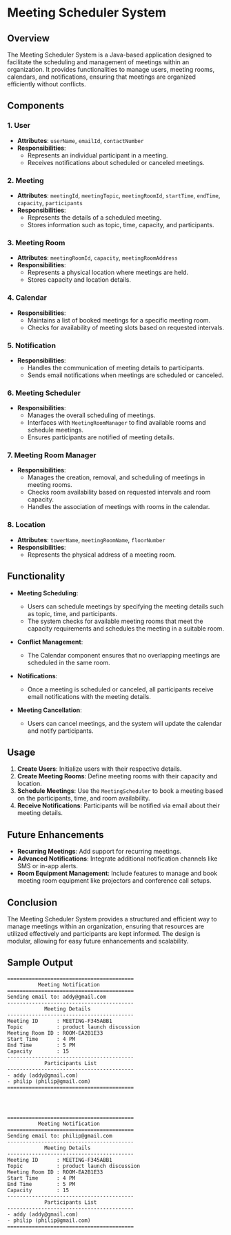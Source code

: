 # Meeting Scheduler System

## Overview

The Meeting Scheduler System is a Java-based application designed to facilitate the scheduling and management of meetings within an organization. It provides functionalities to manage users, meeting rooms, calendars, and notifications, ensuring that meetings are organized efficiently without conflicts.

## Components

### 1. User
- **Attributes**: `userName`, `emailId`, `contactNumber`
- **Responsibilities**:
  - Represents an individual participant in a meeting.
  - Receives notifications about scheduled or canceled meetings.

### 2. Meeting
- **Attributes**: `meetingId`, `meetingTopic`, `meetingRoomId`, `startTime`, `endTime`, `capacity`, `participants`
- **Responsibilities**:
  - Represents the details of a scheduled meeting.
  - Stores information such as topic, time, capacity, and participants.

### 3. Meeting Room
- **Attributes**: `meetingRoomId`, `capacity`, `meetingRoomAddress`
- **Responsibilities**:
  - Represents a physical location where meetings are held.
  - Stores capacity and location details.

### 4. Calendar
- **Responsibilities**:
  - Maintains a list of booked meetings for a specific meeting room.
  - Checks for availability of meeting slots based on requested intervals.

### 5. Notification
- **Responsibilities**:
  - Handles the communication of meeting details to participants.
  - Sends email notifications when meetings are scheduled or canceled.

### 6. Meeting Scheduler
- **Responsibilities**:
  - Manages the overall scheduling of meetings.
  - Interfaces with `MeetingRoomManager` to find available rooms and schedule meetings.
  - Ensures participants are notified of meeting details.

### 7. Meeting Room Manager
- **Responsibilities**:
  - Manages the creation, removal, and scheduling of meetings in meeting rooms.
  - Checks room availability based on requested intervals and room capacity.
  - Handles the association of meetings with rooms in the calendar.

### 8. Location
- **Attributes**: `towerName`, `meetingRoomName`, `floorNumber`
- **Responsibilities**:
  - Represents the physical address of a meeting room.

## Functionality

- **Meeting Scheduling**:
  - Users can schedule meetings by specifying the meeting details such as topic, time, and participants.
  - The system checks for available meeting rooms that meet the capacity requirements and schedules the meeting in a suitable room.

- **Conflict Management**:
  - The Calendar component ensures that no overlapping meetings are scheduled in the same room.

- **Notifications**:
  - Once a meeting is scheduled or canceled, all participants receive email notifications with the meeting details.

- **Meeting Cancellation**:
  - Users can cancel meetings, and the system will update the calendar and notify participants.

## Usage

1. **Create Users**: Initialize users with their respective details.
2. **Create Meeting Rooms**: Define meeting rooms with their capacity and location.
3. **Schedule Meetings**: Use the `MeetingScheduler` to book a meeting based on the participants, time, and room availability.
4. **Receive Notifications**: Participants will be notified via email about their meeting details.

## Future Enhancements

- **Recurring Meetings**: Add support for recurring meetings.
- **Advanced Notifications**: Integrate additional notification channels like SMS or in-app alerts.
- **Room Equipment Management**: Include features to manage and book meeting room equipment like projectors and conference call setups.

## Conclusion

The Meeting Scheduler System provides a structured and efficient way to manage meetings within an organization, ensuring that resources are utilized effectively and participants are kept informed. The design is modular, allowing for easy future enhancements and scalability.

## Sample Output

```
=========================================
          Meeting Notification           
=========================================
Sending email to: addy@gmail.com
-----------------------------------------
            Meeting Details              
-----------------------------------------
Meeting ID      : MEETING-F345ABB1
Topic           : product launch discussion
Meeting Room ID : ROOM-EA2B1E33
Start Time      : 4 PM
End Time        : 5 PM
Capacity        : 15
-----------------------------------------
            Participants List            
-----------------------------------------
- addy (addy@gmail.com)
- philip (philip@gmail.com)
=========================================




=========================================
          Meeting Notification           
=========================================
Sending email to: philip@gmail.com
-----------------------------------------
            Meeting Details              
-----------------------------------------
Meeting ID      : MEETING-F345ABB1
Topic           : product launch discussion
Meeting Room ID : ROOM-EA2B1E33
Start Time      : 4 PM
End Time        : 5 PM
Capacity        : 15
-----------------------------------------
            Participants List            
-----------------------------------------
- addy (addy@gmail.com)
- philip (philip@gmail.com)
=========================================

